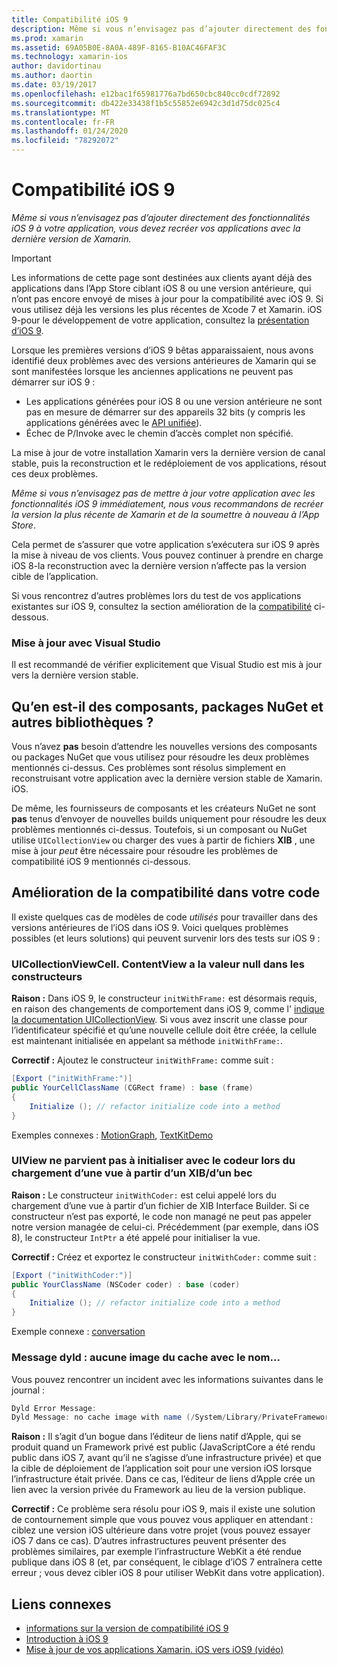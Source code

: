```yaml
---
title: Compatibilité iOS 9
description: Même si vous n’envisagez pas d’ajouter directement des fonctionnalités iOS 9 à votre application, vous devez recréer vos applications avec la dernière version de Xamarin.
ms.prod: xamarin
ms.assetid: 69A05B0E-8A0A-489F-8165-B10AC46FAF3C
ms.technology: xamarin-ios
author: davidortinau
ms.author: daortin
ms.date: 03/19/2017
ms.openlocfilehash: e12bac1f65981776a7bd650cbc840cc0cdf72892
ms.sourcegitcommit: db422e33438f1b5c55852e6942c3d1d75dc025c4
ms.translationtype: MT
ms.contentlocale: fr-FR
ms.lasthandoff: 01/24/2020
ms.locfileid: "78292072"
---
```

# <a name="ios-9-compatibility"></a>Compatibilité iOS 9

_Même si vous n’envisagez pas d’ajouter directement des fonctionnalités iOS 9 à votre application, vous devez recréer vos applications avec la dernière version de Xamarin._

> [!IMPORTANT]
> Les informations de cette page sont destinées aux clients ayant déjà des applications dans l’App Store ciblant iOS 8 ou une version antérieure, qui n’ont pas encore envoyé de mises à jour pour la compatibilité avec iOS 9. Si vous utilisez déjà les versions les plus récentes de Xcode 7 et Xamarin. iOS 9-pour le développement de votre application, consultez la [présentation d’iOS 9](~/ios/platform/introduction-to-ios9/index.md).

Lorsque les premières versions d’iOS 9 bêtas apparaissaient, nous avons identifié deux problèmes avec des versions antérieures de Xamarin qui se sont manifestées lorsque les anciennes applications ne peuvent pas démarrer sur iOS 9 :

- Les applications générées pour iOS 8 ou une version antérieure ne sont pas en mesure de démarrer sur des appareils 32 bits (y compris les applications générées avec le [API unifiée](~/cross-platform/macios/unified/index.md)).
- Échec de P/Invoke avec le chemin d’accès complet non spécifié.

La mise à jour de votre installation Xamarin vers la dernière version de canal stable, puis la reconstruction et le redéploiement de vos applications, résout ces deux problèmes.

_Même si vous n’envisagez pas de mettre à jour votre application avec les fonctionnalités iOS 9 immédiatement, nous vous recommandons de recréer la version la plus récente de Xamarin et de la soumettre à nouveau à l’App Store_.

Cela permet de s’assurer que votre application s’exécutera sur iOS 9 après la mise à niveau de vos clients.
Vous pouvez continuer à prendre en charge iOS 8-la reconstruction avec la dernière version n’affecte pas la version cible de l’application.

Si vous rencontrez d’autres problèmes lors du test de vos applications existantes sur iOS 9, consultez la section amélioration de la [compatibilité](#compat) ci-dessous.

### <a name="updating-with-visual-studio"></a>Mise à jour avec Visual Studio

Il est recommandé de vérifier explicitement que Visual Studio est mis à jour vers la dernière version stable.

## <a name="what-about-components-nugets-and-other-libraries"></a>Qu’en est-il des composants, packages NuGet et autres bibliothèques ?

Vous n’avez **pas** besoin d’attendre les nouvelles versions des composants ou packages NuGet que vous utilisez pour résoudre les deux problèmes mentionnés ci-dessus.
Ces problèmes sont résolus simplement en reconstruisant votre application avec la dernière version stable de Xamarin. iOS.

De même, les fournisseurs de composants et les créateurs NuGet ne sont **pas** tenus d’envoyer de nouvelles builds uniquement pour résoudre les deux problèmes mentionnés ci-dessus. Toutefois, si un composant ou NuGet utilise `UICollectionView` ou charger des vues à partir de fichiers **XIB** , une mise à jour *peut* être nécessaire pour résoudre les problèmes de compatibilité iOS 9 mentionnés ci-dessous.

<a name="compat" />

## <a name="improving-compatibility-in-your-code"></a>Amélioration de la compatibilité dans votre code

Il existe quelques cas de modèles de code *utilisés* pour travailler dans des versions antérieures de l’iOS dans iOS 9. Voici quelques problèmes possibles (et leurs solutions) qui peuvent survenir lors des tests sur iOS 9 :

### <a name="uicollectionviewcellcontentview-is-null-in-constructors"></a>UICollectionViewCell. ContentView a la valeur null dans les constructeurs

**Raison :** Dans iOS 9, le constructeur `initWithFrame:` est désormais requis, en raison des changements de comportement dans iOS 9, comme l' [indique la documentation UICollectionView](https://developer.apple.com/library/ios/documentation/UIKit/Reference/UICollectionView_class/#//apple_ref/occ/instm/UICollectionView/dequeueReusableCellWithReuseIdentifier:forIndexPath). Si vous avez inscrit une classe pour l’identificateur spécifié et qu’une nouvelle cellule doit être créée, la cellule est maintenant initialisée en appelant sa méthode `initWithFrame:`.

**Correctif :** Ajoutez le constructeur `initWithFrame:` comme suit :

```csharp
[Export ("initWithFrame:")]
public YourCellClassName (CGRect frame) : base (frame)
{
    Initialize (); // refactor initialize code into a method
}
```

Exemples connexes : [MotionGraph](https://github.com/xamarin/monotouch-samples/commit/3c1b7a4170c001e7290db9babb2b7a6dddeb8bcb), [TextKitDemo](https://github.com/xamarin/monotouch-samples/commit/23ea01b37326963b5ebf68bbcc1edd51c66a28d6)

### <a name="uiview-fails-to-init-with-coder-when-loading-a-view-from-a-xibnib"></a>UIView ne parvient pas à initialiser avec le codeur lors du chargement d’une vue à partir d’un XIB/d’un bec

**Raison :** Le constructeur `initWithCoder:` est celui appelé lors du chargement d’une vue à partir d’un fichier de XIB Interface Builder. Si ce constructeur n’est pas exporté, le code non managé ne peut pas appeler notre version managée de celui-ci. Précédemment (par exemple, dans iOS 8), le constructeur `IntPtr` a été appelé pour initialiser la vue.

**Correctif :** Créez et exportez le constructeur `initWithCoder:` comme suit :

```csharp
[Export ("initWithCoder:")]
public YourClassName (NSCoder coder) : base (coder)
{
    Initialize (); // refactor initialize code into a method
}
```

Exemple connexe : [conversation](https://github.com/xamarin/monotouch-samples/commit/7b81138d52e5f3f1aa3769fcb08f46122e9b6a88)

### <a name="dyld-message-no-cache-image-with-name"></a>Message dyld : aucune image du cache avec le nom...

Vous pouvez rencontrer un incident avec les informations suivantes dans le journal :

```csharp
Dyld Error Message:
Dyld Message: no cache image with name (/System/Library/PrivateFrameworks/JavaScriptCore.framework/JavaScriptCore)
```

**Raison :** Il s’agit d’un bogue dans l’éditeur de liens natif d’Apple, qui se produit quand un Framework privé est public (JavaScriptCore a été rendu public dans iOS 7, avant qu’il ne s’agisse d’une infrastructure privée) et que la cible de déploiement de l’application soit pour une version iOS lorsque l’infrastructure était privée. Dans ce cas, l’éditeur de liens d’Apple crée un lien avec la version privée du Framework au lieu de la version publique.

**Correctif :** Ce problème sera résolu pour iOS 9, mais il existe une solution de contournement simple que vous pouvez vous appliquer en attendant : ciblez une version iOS ultérieure dans votre projet (vous pouvez essayer iOS 7 dans ce cas). D’autres infrastructures peuvent présenter des problèmes similaires, par exemple l’infrastructure WebKit a été rendue publique dans iOS 8 (et, par conséquent, le ciblage d’iOS 7 entraînera cette erreur ; vous devez cibler iOS 8 pour utiliser WebKit dans votre application).

## <a name="related-links"></a>Liens connexes

- [informations sur la version de compatibilité iOS 9](https://releases.xamarin.com/ios-hotfix-for-ios-9-preview-xcode-6/)
- [Introduction à iOS 9](~/ios/platform/introduction-to-ios9/index.md)
- [Mise à jour de vos applications Xamarin. iOS vers iOS9 (vidéo)](https://university.xamarin.com/lightninglectures/Updating-your-XamariniOS-apps-to-iOS9)
